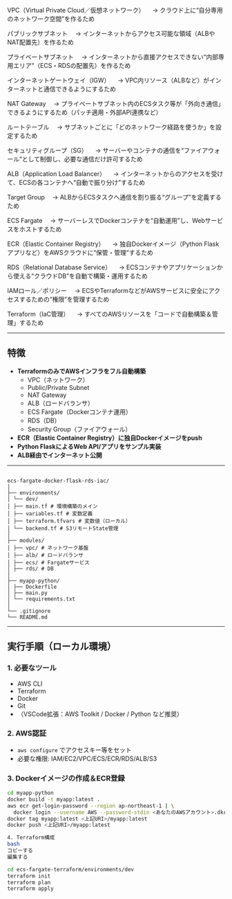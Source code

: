 VPC（Virtual Private Cloud／仮想ネットワーク）
　→ クラウド上に“自分専用のネットワーク空間”を作るため

パブリックサブネット
　→ インターネットからアクセス可能な領域（ALBやNAT配置先）を作るため

プライベートサブネット
　→ インターネットから直接アクセスできない“内部専用エリア”（ECS・RDSの配置先）を作るため

インターネットゲートウェイ（IGW）
　→ VPC内リソース（ALBなど）がインターネットと通信できるようにするため

NAT Gateway
　→ プライベートサブネット内のECSタスク等が「外向き通信」できるようにするため（パッチ適用・外部API連携など）

ルートテーブル
　→ サブネットごとに「どのネットワーク経路を使うか」を設定するため

セキュリティグループ（SG）
　→ サーバーやコンテナの通信を“ファイアウォール”として制御し、必要な通信だけ許可するため

ALB（Application Load Balancer）
　→ インターネットからのアクセスを受けて、ECSの各コンテナへ“自動で振り分け”するため

Target Group
　→ ALBからECSタスクへ通信を割り振る“グループ”を定義するため

ECS Fargate
　→ サーバーレスでDockerコンテナを“自動運用”し、Webサービスをホストするため

ECR（Elastic Container Registry）
　→ 独自Dockerイメージ（Python Flaskアプリなど）をAWSクラウドに“保管・管理”するため

RDS（Relational Database Service）
　→ ECSコンテナやアプリケーションから使える“クラウドDB”を自動で構築・運用するため

IAMロール／ポリシー
　→ ECSやTerraformなどがAWSサービスに安全にアクセスするための“権限”を管理するため

Terraform（IaC管理）
　→ すべてのAWSリソースを「コードで自動構築＆管理」するため


---

## 特徴

- **TerraformのみでAWSインフラをフル自動構築**
    - VPC（ネットワーク）
    - Public/Private Subnet
    - NAT Gateway
    - ALB（ロードバランサ）
    - ECS Fargate（Dockerコンテナ運用）
    - RDS（DB）
    - Security Group（ファイアウォール）
- **ECR（Elastic Container Registry）に独自Dockerイメージをpush**
- **Python FlaskによるWeb API/アプリをサンプル実装**
- **ALB経由でインターネット公開**

---

```## ディレクトリ構成

ecs-fargate-docker-flask-rds-iac/
│
├── environments/
│ └── dev/
│ ├── main.tf # 環境構築のメイン
│ ├── variables.tf # 変数定義
│ ├── terraform.tfvars # 変数値（ローカル）
│ └── backend.tf # S3リモートState管理
│
├── modules/
│ ├── vpc/ # ネットワーク基盤
│ ├── alb/ # ロードバランサ
│ ├── ecs/ # Fargateサービス
│ ├── rds/ # DB
│
├── myapp-python/
│ ├── Dockerfile
│ ├── main.py
│ └── requirements.txt
│
└── .gitignore
└── README.md
```


---

## 実行手順（ローカル環境）

### 1. 必要なツール

- AWS CLI
- Terraform
- Docker
- Git
- （VSCode拡張：AWS Toolkit / Docker / Python など推奨）

### 2. AWS認証

- `aws configure` でアクセスキー等をセット
- 必要な権限: IAM/EC2/VPC/ECS/ECR/RDS/ALB/S3

### 3. Dockerイメージの作成＆ECR登録

```bash
cd myapp-python
docker build -t myapp:latest .
aws ecr get-login-password --region ap-northeast-1 | \
  docker login --username AWS --password-stdin <あなたのAWSアカウント>.dkr.ecr.ap-northeast-1.amazonaws.com
docker tag myapp:latest <上記URI>/myapp:latest
docker push <上記URI>/myapp:latest

4. Terraform構成
bash
コピーする
編集する

cd ecs-fargate-terraform/environments/dev
terraform init
terraform plan
terraform apply
